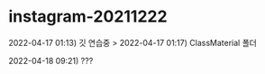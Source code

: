 # instagram-20211222
2022-04-17 01:13) 깃 연습중 > 
2022-04-17 01:17) ClassMaterial 폴더

2022-04-18 09:21) ???

